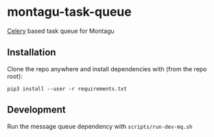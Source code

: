 # montagu-task-queue

[Celery](https://docs.celeryproject.org/en/stable/) based task queue for Montagu

## Installation

Clone the repo anywhere and install dependencies with (from the repo root):

```
pip3 install --user -r requirements.txt
```

## Development

Run the message queue dependency with `scripts/run-dev-mq.sh`